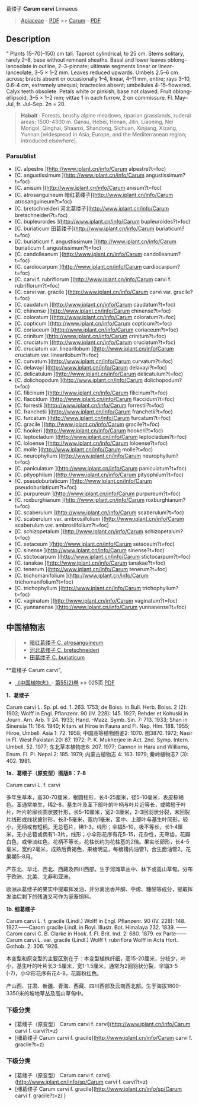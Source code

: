 葛缕子 **Carum carvi** Linnaeus

> [Apiaceae](http://www.iplant.cn/info/Apiaceae?t=foc) - [PDF](http://www.iplant.cn/foc/pdf/Apiaceae.pdf) >> [Carum](http://www.iplant.cn/info/Carum?t=foc) - [PDF](http://www.iplant.cn/foc/pdf/Carum.pdf)

## Description
 "
Plants 15–70(–150) cm tall. Taproot cylindrical, to 25 cm. Stems solitary, rarely 2–8, base without remnant sheaths. Basal and lower leaves oblong-lanceolate in outline, 2–3-pinnate; ultimate segments linear or linear-lanceolate, 3–5 × 1–2 mm. Leaves reduced upwards. Umbels 2.5–6 cm across; bracts absent or occasionally 1–4, linear, 4–11 mm, entire; rays 3–10, 0.6–4 cm, extremely unequal; bracteoles absent; umbellules 4–15-flowered. Calyx teeth obsolete. Petals white or pinkish, base not clawed. Fruit oblong-ellipsoid, 3–5 × 1–2 mm; vittae 1 in each furrow, 2 on commissure. Fl. May–Jul, fr. Jul–Sep. 2n = 20.

> **Habait** : 
> Forests, brushy alpine meadows, riparian grasslands, ruderal areas; 1500–4300 m. Gansu, Hebei, Henan, Jilin, Liaoning, Nei Mongol, Qinghai, Shaanxi, Shandong, Sichuan, Xinjiang, Xizang, Yunnan [widespread in Asia, Europe, and the Mediterranean region; introduced elsewhere].

### Parsublist

* [C.  alpestre  ](http://www.iplant.cn/info/Carum alpestre?t=foc)
* [C.  angustissimum  ](http://www.iplant.cn/info/Carum angustissimum?t=foc)
* [C.  anisum  ](http://www.iplant.cn/info/Carum anisum?t=foc)
* [C.  atrosanguineum  暗红葛缕子](http://www.iplant.cn/info/Carum atrosanguineum?t=foc)
* [C.  bretschneideri  河北葛缕子](http://www.iplant.cn/info/Carum bretschneideri?t=foc)
* [C.  bupleuroides  ](http://www.iplant.cn/info/Carum bupleuroides?t=foc)
* [C.  buriaticum  田葛缕子](http://www.iplant.cn/info/Carum buriaticum?t=foc)
* [C.  buriaticum f. angustissimum  ](http://www.iplant.cn/info/Carum buriaticum f. angustissimum?t=foc)
* [C.  candolleanum  ](http://www.iplant.cn/info/Carum candolleanum?t=foc)
* [C.  cardiocarpum  ](http://www.iplant.cn/info/Carum cardiocarpum?t=foc)
* [C.  carvi f. rubriflorum  ](http://www.iplant.cn/info/Carum carvi f. rubriflorum?t=foc)
* [C.  carvi var. gracile  ](http://www.iplant.cn/info/Carum carvi var. gracile?t=foc)
* [C.  caudatum  ](http://www.iplant.cn/info/Carum caudatum?t=foc)
* [C.  chinense  ](http://www.iplant.cn/info/Carum chinense?t=foc)
* [C.  coloratum  ](http://www.iplant.cn/info/Carum coloratum?t=foc)
* [C.  copticum  ](http://www.iplant.cn/info/Carum copticum?t=foc)
* [C.  coriaceum  ](http://www.iplant.cn/info/Carum coriaceum?t=foc)
* [C.  crinitum  ](http://www.iplant.cn/info/Carum crinitum?t=foc)
* [C.  cruciatum  ](http://www.iplant.cn/info/Carum cruciatum?t=foc)
* [C.  cruciatum var. linearilobum  ](http://www.iplant.cn/info/Carum cruciatum var. linearilobum?t=foc)
* [C.  curvatum  ](http://www.iplant.cn/info/Carum curvatum?t=foc)
* [C.  delavayi  ](http://www.iplant.cn/info/Carum delavayi?t=foc)
* [C.  delicatulum  ](http://www.iplant.cn/info/Carum delicatulum?t=foc)
* [C.  dolichopodum  ](http://www.iplant.cn/info/Carum dolichopodum?t=foc)
* [C.  filicinum  ](http://www.iplant.cn/info/Carum filicinum?t=foc)
* [C.  flaccidum  ](http://www.iplant.cn/info/Carum flaccidum?t=foc)
* [C.  forrestii  ](http://www.iplant.cn/info/Carum forrestii?t=foc)
* [C.  franchetii  ](http://www.iplant.cn/info/Carum franchetii?t=foc)
* [C.  furcatum  ](http://www.iplant.cn/info/Carum furcatum?t=foc)
* [C.  gracile  ](http://www.iplant.cn/info/Carum gracile?t=foc)
* [C.  hookeri  ](http://www.iplant.cn/info/Carum hookeri?t=foc)
* [C.  leptocladum  ](http://www.iplant.cn/info/Carum leptocladum?t=foc)
* [C.  loloense  ](http://www.iplant.cn/info/Carum loloense?t=foc)
* [C.  molle  ](http://www.iplant.cn/info/Carum molle?t=foc)
* [C.  neurophyllum  ](http://www.iplant.cn/info/Carum neurophyllum?t=foc)
* [C.  paniculatum  ](http://www.iplant.cn/info/Carum paniculatum?t=foc)
* [C.  pityophilum  ](http://www.iplant.cn/info/Carum pityophilum?t=foc)
* [C.  pseudoburiaticum  ](http://www.iplant.cn/info/Carum pseudoburiaticum?t=foc)
* [C.  purpureum  ](http://www.iplant.cn/info/Carum purpureum?t=foc)
* [C.  roxburghianum  ](http://www.iplant.cn/info/Carum roxburghianum?t=foc)
* [C.  scaberulum  ](http://www.iplant.cn/info/Carum scaberulum?t=foc)
* [C.  scaberulum var. ambrosiifolium  ](http://www.iplant.cn/info/Carum scaberulum var. ambrosiifolium?t=foc)
* [C.  schizopetalum  ](http://www.iplant.cn/info/Carum schizopetalum?t=foc)
* [C.  setaceum  ](http://www.iplant.cn/info/Carum setaceum?t=foc)
* [C.  sinense  ](http://www.iplant.cn/info/Carum sinense?t=foc)
* [C.  stictocarpum  ](http://www.iplant.cn/info/Carum stictocarpum?t=foc)
* [C.  tanakae  ](http://www.iplant.cn/info/Carum tanakae?t=foc)
* [C.  tenerum  ](http://www.iplant.cn/info/Carum tenerum?t=foc)
* [C.  trichomanifolium  ](http://www.iplant.cn/info/Carum trichomanifolium?t=foc)
* [C.  trichophyllum  ](http://www.iplant.cn/info/Carum trichophyllum?t=foc)
* [C.  vaginatum  ](http://www.iplant.cn/info/Carum vaginatum?t=foc)
* [C.  yunnanense  ](http://www.iplant.cn/info/Carum yunnanense?t=foc)

## 中国植物志

> * [暗红葛缕子  C.  atrosanguineum](Carum-atrosanguineum-暗红葛缕子.md)
> * [河北葛缕子  C.  bretschneideri](Carum-bretschneideri-河北葛缕子.md)
> * [田葛缕子  C.  buriaticum](Carum-buriaticum-田葛缕子.md)

**葛缕子 Carum carvi",

* [《中国植物志》](http://www.iplant.cn/frps)- [第55(2)卷](http://www.iplant.cn/frps/vol/55(2)) >> 025页 [PDF](http://www.iplant.cn/frps/pdf/55(2)/025.pdf)

**1．葛缕子**

Carum carvi L. Sp. pl. ed. 1. 263. 1753; de Boiss. in Bull. Herb. Boiss. 2 (2): 1902; Wolff in Engl. Pflanzenr. 90 (IV. 228): 145. 1927; Rehder et Kohuski in Journ. Arn. Arb. 1: 24. 1933; Hand. -Mazz. Symb. Sin. 7: 713. 1933; Shan in Sinensia 11: 164. 1940; Kitam. et Hiroe in Fauna and Fl. Nep. Him. 188. 1955; Hiroe, Umbell. Asia 1: 72. 1958; 中国高等植物图鉴2: 1070. 图3870. 1972; Nasir in Fl. West Pakistan 20: 87. 1972; P. K. Mukherjee in Act. 2nd. Symp. Intern. Umbell. 52. 1977; 东北草本植物志6: 207. 1977; Cannon in Hara and Williams, Enum. Fl. Pl. Nepal 2: 185. 1979; 内蒙古植物志 4: 163. 1979; 秦岭植物志7 (3): 402. 1981.

**1a．葛缕子（原变型）图版8：7-8**

Carum carvi L. f. carvi

多年生草本，高30-70厘米，根圆柱形，长4-25厘米，径5-10毫米，表皮棕褐色。茎通常单生，稀2-8。基生叶及茎下部叶的叶柄与叶片近等长，或略短于叶片，叶片轮廓长圆状披针形，长5-10厘米，宽2-3厘米，2-3回羽状分裂，末回裂片线形或线状披针形，长3-5毫米，宽约1毫米，茎中、上部叶与基生叶同形，较小，无柄或有短柄。无总苞片，稀1-3，线形；伞辐5-10，极不等长，长1-4厘米，无小总苞或偶有1-3片，线形；小伞形花序有花5-15，花杂性，无萼齿，花瓣白色，或带淡红色，花柄不等长，花柱长约为花柱基的2倍。果实长卵形，长4-5毫米，宽约2毫米，成熟后黄褐色，果棱明显，每棱槽内油管1，合生面油管2。花果期5-8月。

产东北、华北、西北、西藏及四川西部。生于河滩草丛中、林下或高山草甸。分布于欧洲、北美、北非和亚洲。

欧洲从葛缕子的果实中提取挥发油，并分离出香芹酮、苧烯、糠醛等成分，提取挥发油后剩下的残渣又可作为家畜饲料。

**1b. 细葛缕子**

Carum carvi L. f. gracile (Lindl.) Wolff in Engl. Pflanzenr. 90 (IV. 228): 148. 1927.——Carom gracile Lindl. in Royl. Illustr. Bot. Himalaya 232. 1839. ——Carom carvi C. B. Clarke in Hook. f. Fl. Brit. Ind. 2: 680. 1879. ex Parte——Carum carvi L. var. gracile (Lindl.) Wolff f. rubriflora Wolff in Acta Hort. Gothob. 2: 306. 1926.

本变型和原变型的主要区别在于：本变型植株纤细，高15-20厘米，分枝少，叶小，基生叶的叶片长3-5厘米，宽1-1.5厘米，通常为2回羽状分裂，伞辐3-5 (-7)，小伞形花序有花4-8，花瓣粉红色。

产山西、甘肃、新疆、青海、西藏、四川西部及云南西北部。生于海拔1800-3350米的坡地草丛及高山草甸中。

### 下级分类
* [葛缕子（原变型）  Carum carvi f. carvi](http://www.iplant.cn/info/Carum carvi f. carvi?t=z)
* [细葛缕子  Carum carvi f. gracile](http://www.iplant.cn/info/Carum carvi f. gracile?t=z)

### 下级分类
* [葛缕子（原变型）  Carum carvi f. carvi](http://www.iplant.cn/info/sp/Carum carvi f. carvi?t=z)
* [细葛缕子  Carum carvi f. gracile](http://www.iplant.cn/info/sp/Carum carvi f. gracile?t=z)
}